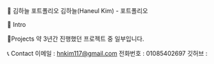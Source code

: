 📜 김하늘 포트폴리오
김하늘(Haneul Kim) - 포트폴리오


👋 Intro


📝Projects
약 3년간 진행했던 프로젝트 중 일부입니다.






📞 Contact
이메일 : hnkim117@gmail.com
전화번호 : 01085402697
깃허브 : 
